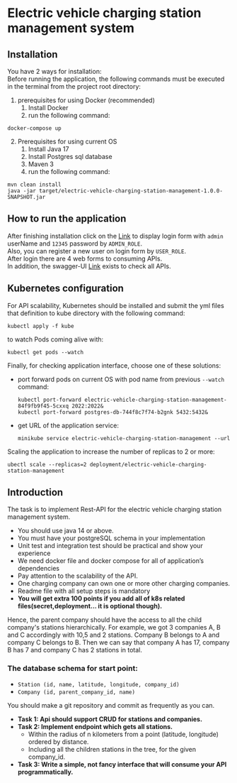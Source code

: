 # Electric vehicle charging station management system
## Installation
You have 2 ways for installation:\
Before running the application, the following commands must be executed in the terminal from the project root directory:
1. prerequisites for using Docker (recommended) 
   1. Install Docker
   2. run the following command:
```
docker-compose up
```
2. Prerequisites for using current OS
   1. Install Java 17
   2. Install Postgres sql database
   3. Maven 3
   4. run the following command:
```
mvn clean install
java -jar target/electric-vehicle-charging-station-management-1.0.0-SNAPSHOT.jar
```
## How to run the application
After finishing installation click on the [Link](http://localhost:2022) to display login form with `admin` userName and `12345` password by `ADMIN_ROLE`.<br/> Also, you can register a new user on login form by `USER_ROLE`.<br/> After login there are 4 web forms to consuming APIs.<br/>In addition, the swagger-UI [Link](http://localhost:2022/swagger-ui.html) exists to check all APIs.
## Kubernetes configuration
For API scalability, Kubernetes should be installed and submit the yml files that definition to kube directory with the following command:
```
kubectl apply -f kube
```
to watch Pods coming alive with:
```
kubectl get pods --watch
```
Finally, for checking application interface, choose one of these solutions:<br/>
* port forward pods on current OS with pod name from previous `--watch` command:
    ```
    kubectl port-forward electric-vehicle-charging-station-management-84f9fb9f45-5cxxq 2022:2022&
    kubectl port-forward postgres-db-744f8c7f74-b2gnk 5432:5432&
    ```
* get URL of the application service:
    ```
    minikube service electric-vehicle-charging-station-management --url
    ```
Scaling the application to increase the number of replicas to 2 or more:
```
ubectl scale --replicas=2 deployment/electric-vehicle-charging-station-management
```
## Introduction
The task is to implement Rest-API for the electric vehicle charging station management
system.
* You should use java 14 or above.
* You must have your postgreSQL schema in your implementation
* Unit test and integration test should be practical and show your experience
* We need docker file and docker compose for all of application’s dependencies
* Pay attention to the scalability of the API.
* One charging company can own one or more other charging companies.
* Readme file with all setup steps is mandatory
* **You will get extra 100 points if you add all of k8s related files(secret,deployment... it is optional though).**

Hence, the parent company should have the access to all the child company's stations
hierarchically. For example, we got 3 companies A, B and C accordingly with 10,5 and 2
stations. Company B belongs to A and company C belongs to B. Then we can say that
company A has 17, company B has 7 and company C has 2 stations in total.

### The database schema for start point:
* `Station (id, name, latitude, longitude, company_id)`
* `Company (id, parent_company_id, name)`

You should make a git repository and commit as frequently as you can.

* **Task 1: Api should support CRUD for stations and companies.**
* **Task 2: Implement endpoint which gets all stations.**
  * Within the radius of n kilometers from a point (latitude, longitude) ordered by distance.
  * Including all the children stations in the tree, for the given company_id.
* **Task 3: Write a simple, not fancy interface that will consume your API programmatically.**